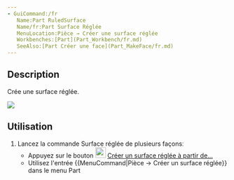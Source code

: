 ```yaml
---
- GuiCommand:/fr
   Name:Part RuledSurface
   Name/fr:Part Surface Réglée
   MenuLocation:Pièce → Créer une surface réglée
   Workbenches:[Part](Part_Workbench/fr.md)
   SeeAlso:[Part Créer une face](Part_MakeFace/fr.md)
---
```



</div>

## Description

Crée une surface réglée.

![](images/PartRuledSurface_it.png ) 

## Utilisation

1.  Lancez la commande Surface réglée de plusieurs façonsː
    -   Appuyez sur le bouton <img alt="" src=images/Part_RuledSurface.svg  style="width:24px;"> [Créer un surface réglée à partir de\...](Part_RuledSurface/fr.md)
    -   Utilisez l\'entrée {{MenuCommand|Pièce → Créer un surface réglée}} dans le menu Part


<div class="mw-translate-fuzzy">





</div>


  
